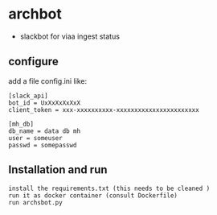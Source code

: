 # archbot
- slackbot for viaa ingest status
## configure
add a file config.ini like:
```
[slack_api]
bot_id = UxXxXxXxXxX
client_token = xxx-xxxxxxxxxx-xxxxxxxxxxxxxxxxxxxxxxx

[mh_db]
db_name = data db mh
user = someuser
passwd = somepasswd

```
## Installation and run
```
install the requirements.txt (this needs to be cleaned )
run it as docker container (consult Dockerfile)
run archsbot.py
```
